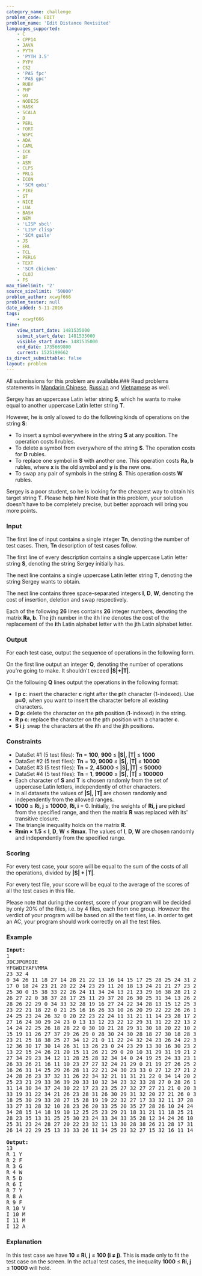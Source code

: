 ```yaml
---
category_name: challenge
problem_code: EDIT
problem_name: 'Edit Distance Revisited'
languages_supported:
    - C
    - CPP14
    - JAVA
    - PYTH
    - 'PYTH 3.5'
    - PYPY
    - CS2
    - 'PAS fpc'
    - 'PAS gpc'
    - RUBY
    - PHP
    - GO
    - NODEJS
    - HASK
    - SCALA
    - D
    - PERL
    - FORT
    - WSPC
    - ADA
    - CAML
    - ICK
    - BF
    - ASM
    - CLPS
    - PRLG
    - ICON
    - 'SCM qobi'
    - PIKE
    - ST
    - NICE
    - LUA
    - BASH
    - NEM
    - 'LISP sbcl'
    - 'LISP clisp'
    - 'SCM guile'
    - JS
    - ERL
    - TCL
    - PERL6
    - TEXT
    - 'SCM chicken'
    - CLOJ
    - FS
max_timelimit: '2'
source_sizelimit: '50000'
problem_author: xcwgf666
problem_tester: null
date_added: 5-11-2016
tags:
    - xcwgf666
time:
    view_start_date: 1481535000
    submit_start_date: 1481535000
    visible_start_date: 1481535000
    end_date: 1735669800
    current: 1525199662
is_direct_submittable: false
layout: problem
---
```

All submissions for this problem are available.###  Read problems statements in [Mandarin Chinese](http://www.codechef.com/download/translated/DEC16/mandarin/EDIT.pdf), [Russian](http://www.codechef.com/download/translated/DEC16/russian/EDIT.pdf) and [Vietnamese](http://www.codechef.com/download/translated/DEC16/vietnamese/EDIT.pdf) as well.

Sergey has an uppercase Latin letter string **S**, which he wants to make equal to another uppercase Latin letter string **T**.

However, he is only allowed to do the following kinds of operations on the string **S**:

- To insert a symbol everywhere in the string **S** at any position. The operation costs **I** rubles.
- To delete a symbol from everywhere of the string **S**. The operation costs for **D** rubles.
- To replace one symbol in **S** with another one. This operation costs **Ra, b** rubles, where **x** is the old symbol and **y** is the new one.
- To swap any pair of symbols in the string **S**. This operation costs **W** rubles.

Sergey is a poor student, so he is looking for the cheapest way to obtain his target string **T**. Please help him! Note that in this problem, your solution doesn't have to be completely precise, but better approach will bring you more points.

### Input

The first line of input contains a single integer **Tn**, denoting the number of test cases. Then, **Tn** description of test cases follow.

The first line of every description contains a single uppercase Latin letter string **S**, denoting the string Sergey initially has.

The next line contains a single uppercase Latin letter string **T**, denoting the string Sergey wants to obtain.

The next line contains three space-separated integers **I**, **D**, **W**, denoting the cost of insertion, deletion and swap respectively.

Each of the following **26** lines contains **26** integer numbers, denoting the matrix **Ra, b**. The **j**th number in the **i**th line denotes the cost of the replacement of the **i**th Latin alphabet letter with the **j**th Latin alphabet letter.

### Output

For each test case, output the sequence of operations in the following form.

On the first line output an integer **Q**, denoting the number of operations you're going to make. It shouldn't exceed **|S|+|T|**.

On the following **Q** lines output the operations in the following format:

- **I p c**: insert the character **c** right after the **p**th character (1-indexed). Use **p=0**, when you want to insert the character before all existing characters.
- **D p**: delete the character on the **p**th position (**1**-indexed) in the string.
- **R p c**: replace the character on the **p**th position with a character **c**.
- **S i j**: swap the characters at the **i**th and the **j**th positions.

### Constraints

- DataSet #1 (5 test files): **Tn** = **100**, **900** ≤ **|S|, |T|** ≤ **1000**
- DataSet #2 (5 test files): **Tn** = **10**, **9000** ≤ **|S|, |T|** ≤ **10000**
- DataSet #3 (5 test files): **Tn** = **2**, **45000** ≤ **|S|, |T|** ≤ **50000**
- DataSet #4 (5 test files): **Tn** = **1**, **99000** ≤ **|S|, |T|** ≤ **100000**
- Each character of **S** and **T** is chosen randomly from the set of uppercase Latin letters, independently of other characters.
- In all datasets the values of **|S|, |T|** are chosen randomly and independently from the allowed ranges.
- **1000** ≤ **Ri, j** ≤ **10000**, **Ri, i** = 0. Initially, the weights of **Ri, j** are picked from the specified range, and then the matrix **R** was replaced with its' transitive closure.
- The triangle inequality holds on the matrix **R**.
- **Rmin × 1.5** ≤ **I**, **D**, **W** ≤ **Rmax**. The values of **I**, **D**, **W** are chosen randomly and independently from the specified range.

### Scoring

For every test case, your score will be equal to the sum of the costs of all the operations, divided by **|S| + |T|**.

For every test file, your score will be equal to the average of the scores of all the test cases in this file.

Please note that during the contest, score of your program will be decided by only 20% of the files, i.e. by 4 files, each from one group. However the verdict of your program will be based on all the test files, i.e. in order to get an AC, your program should work correctly on all the test files.

### Example

<pre><b>Input:</b>
<tt>1
JDCJPGROIE
YFGWDIYAFVMMA
23 32 4
0 34 26 11 18 27 14 28 21 22 13 16 14 15 17 25 28 25 24 31 26 39 28 25 25 32
17 0 18 24 23 21 20 22 24 23 29 11 20 18 13 24 21 21 27 23 27 11 10 13 24 16
25 30 0 15 38 33 22 26 24 11 34 24 13 21 23 29 16 38 28 21 27 32 34 24 33 37
26 27 22 0 38 37 28 17 25 11 29 37 20 26 30 25 31 34 13 26 26 30 20 16 25 25
28 26 22 29 0 34 33 32 28 19 16 27 24 22 34 28 13 15 12 25 31 29 27 16 18 24
23 22 21 18 22 0 21 25 16 16 26 33 10 26 20 29 22 22 26 26 11 29 20 25 23 29
24 25 23 24 26 32 0 20 22 23 22 24 11 31 21 11 14 23 28 17 29 25 21 11 11 19
27 16 24 30 29 24 23 0 13 13 12 23 22 12 29 31 31 22 22 13 25 20 26 25 34 32
14 24 22 25 26 18 28 22 0 30 10 21 28 29 31 30 18 20 22 10 29 21 20 28 39 29
15 19 11 26 27 37 29 26 29 0 28 30 24 30 28 18 27 30 18 28 36 30 27 18 29 26
23 21 25 18 38 25 27 34 12 21 0 11 22 24 32 24 23 26 24 22 36 32 30 33 33 21
12 36 30 17 30 14 26 31 13 26 23 0 24 23 29 13 30 16 30 23 25 34 19 26 22 27
13 22 15 24 26 21 20 15 11 26 21 29 0 20 10 31 29 31 19 21 21 32 21 25 31 27
27 34 29 23 34 12 11 28 25 28 32 34 14 0 24 19 25 24 33 23 13 28 22 13 22 23
26 33 26 21 16 11 10 23 27 27 32 24 21 29 0 21 19 27 26 25 22 29 11 15 21 29
16 26 31 14 25 29 26 28 11 22 21 24 30 23 33 0 27 12 27 21 26 32 16 28 11 27
24 28 26 23 37 32 31 26 22 34 32 21 11 31 21 22 0 34 14 20 28 25 32 10 31 26
25 23 21 29 33 36 39 20 33 10 32 34 23 32 33 28 27 0 28 26 16 31 33 16 24 36
31 14 30 34 37 24 30 22 17 23 23 25 27 32 27 27 21 21 0 20 35 17 21 21 17 12
33 19 31 22 34 21 26 23 28 31 26 30 29 31 32 20 27 21 26 0 30 11 16 32 31 24
18 25 30 29 33 28 27 15 28 19 19 22 32 27 17 33 32 11 37 28 0 35 21 21 35 39
33 27 31 28 32 10 28 23 26 20 33 25 20 35 27 28 26 10 24 24 19 0 30 26 33 13
34 28 15 14 18 19 10 12 25 25 23 29 21 18 31 21 11 18 25 21 28 18 0 21 21 27
28 23 35 13 31 25 25 30 23 24 33 34 33 35 28 12 34 24 26 10 18 15 26 0 23 28
25 31 23 24 28 27 20 22 23 32 11 13 30 28 38 26 21 28 17 31 38 22 10 31 0 29
26 14 22 29 25 13 33 33 26 11 34 25 23 32 27 15 32 16 11 14 24 23 23 27 26 0</tt>

<b>Output:</b>
<tt>13
R 1 Y
R 2 F
R 3 G
R 4 W
R 5 D
R 6 I
R 7 Y
R 8 A
R 9 F
R 10 V
I 10 M
I 11 M
I 12 A</tt>
</pre>
### Explanation

In this test case we have **10** ≤ **Ri, j** ≤ **100 (i ≠ j)**. This is made only to fit the test case on the screen. In the actual test cases, the inequality **1000** ≤ **Ri, j** ≤ **10000** will hold.
